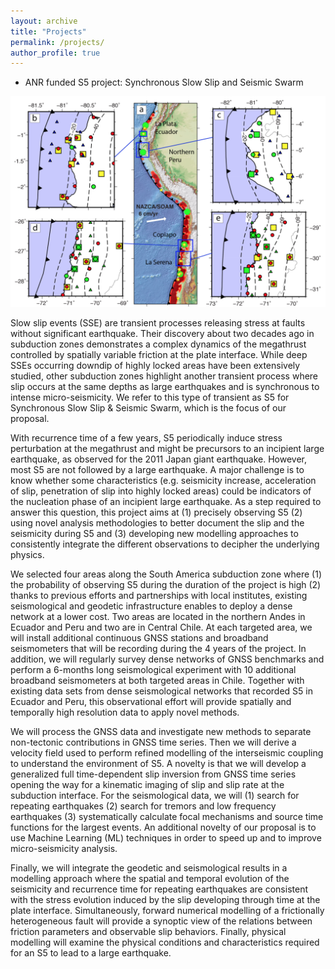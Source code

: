 ```yaml
---
layout: archive
title: "Projects"
permalink: /projects/
author_profile: true
---
```


* ANR funded S5 project: Synchronous Slow Slip and Seismic Swarm

![toto](/images/target_areas_s5.png)

Slow slip events (SSE) are transient processes releasing stress at faults without significant earthquake. Their discovery about two decades ago in subduction zones demonstrates a complex dynamics of the megathrust controlled by spatially variable friction at the plate interface. While deep SSEs occurring downdip of highly locked areas have been extensively studied, other subduction zones highlight another transient process where slip occurs at the same depths as large earthquakes and is synchronous to intense micro-seismicity. We refer to this type of transient as S5 for Synchronous Slow Slip & Seismic Swarm, which is the focus of our proposal.

With recurrence time of a few years, S5 periodically induce stress perturbation at the megathrust and might be precursors to an incipient large earthquake, as observed for the 2011 Japan giant earthquake. However, most S5 are not followed by a large earthquake. A major challenge is to know whether some characteristics (e.g. seismicity increase, acceleration of slip, penetration of slip into highly locked areas) could be indicators of the nucleation phase of an incipient large earthquake. As a step required to answer this question, this project aims at (1) precisely observing S5 (2) using novel analysis methodologies to better document the slip and the seismicity during S5 and (3) developing new modelling approaches to consistently integrate the different observations to decipher the underlying physics.

We selected four areas along the South America subduction zone where (1) the probability of observing S5 during the duration of the project is high (2) thanks to previous efforts and partnerships with local institutes, existing seismological and geodetic infrastructure enables to deploy a dense network at a lower cost. Two areas are located in the northern Andes in Ecuador and Peru and two are in Central Chile. At each targeted area, we will install additional continuous GNSS stations and broadband seismometers that will be recording during the 4 years of the project. In addition, we will regularly survey dense networks of GNSS benchmarks and perform a 6-months long seismological experiment with 10 additional broadband seismometers at both targeted areas in Chile. Together with existing data sets from dense seismological networks that recorded S5 in Ecuador and Peru, this observational effort will provide spatially and temporally high resolution data to apply novel methods.

We will process the GNSS data and investigate new methods to separate non-tectonic contributions in GNSS time series. Then we will derive a velocity field used to perform refined modelling of the interseismic coupling to understand the environment of S5. A novelty is that we will develop a generalized full time-dependent slip inversion from GNSS time series opening the way for a kinematic imaging of slip and slip rate at the subduction interface.
For the seismological data, we will (1) search for repeating earthquakes (2) search for tremors and low frequency earthquakes (3) systematically calculate focal mechanisms and source time functions for the largest events. An additional novelty of our proposal is to use Machine Learning (ML) techniques in order to speed up and to improve micro-seismicity analysis.

Finally, we will integrate the geodetic and seismological results in a modelling approach where the spatial and temporal evolution of the seismicity and recurrence time for repeating earthquakes are consistent with the stress evolution induced by the slip developing through time at the plate interface. Simultaneously, forward numerical modelling of a frictionally heterogeneous fault will provide a synoptic view of the relations between friction parameters and observable slip behaviors. Finally, physical modelling will examine the physical conditions and characteristics required for an S5 to lead to a large earthquake.
